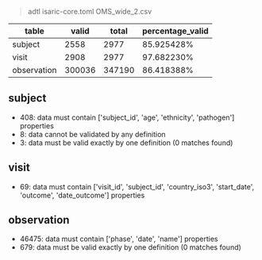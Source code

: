 >adtl isaric-core.toml OMS_wide_2.csv

|table          |valid  |total  |percentage_valid|
|---------------|-------|-------|----------------|
|subject        |2558   |2977   |85.925428% |
|visit          |2908   |2977   |97.682230% |
|observation    |300036 |347190 |86.418388% |

## subject

* 408: data must contain ['subject_id', 'age', 'ethnicity', 'pathogen'] properties
* 8: data cannot be validated by any definition
* 3: data must be valid exactly by one definition (0 matches found)

## visit

* 69: data must contain ['visit_id', 'subject_id', 'country_iso3', 'start_date', 'outcome', 'date_outcome'] properties

## observation

* 46475: data must contain ['phase', 'date', 'name'] properties
* 679: data must be valid exactly by one definition (0 matches found)
